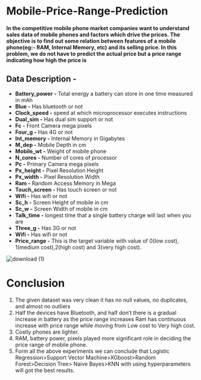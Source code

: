 # Mobile-Price-Range-Prediction
<h4><b>In the competitive mobile phone market companies want to understand sales data of mobile phones and factors which drive the prices. The objective is to find out some relation between features of a mobile phone(eg:- RAM, Internal Memory, etc) and its selling price. In this problem, we do not have to predict the actual price but a price range indicating how high the price is</b></h4>

<h2><b>Data Description -</b></h2>
<ul>
<li><b>Battery_power -</b> Total energy a battery can store in one time measured in mAh</li>
<li><b>Blue -</b> Has bluetooth or not</li>
<li><b>Clock_speed -</b> speed at which microprocessor executes instructions</li>
<li><b>Dual_sim -</b> Has dual sim support or not</li>
<li><b>Fc -</b> Front Camera mega pixels</li>
<li><b>Four_g -</b> Has 4G or not</li>
<li><b>Int_memory -</b> Internal Memory in Gigabytes</li>
<li><b>M_dep -</b> Mobile Depth in cm</li>
<li><b>Mobile_wt -</b> Weight of mobile phone</li>
<li><b>N_cores -</b> Number of cores of processor</li>
<li><b>Pc -</b> Primary Camera mega pixels</li>
<li><b>Px_height -</b> Pixel Resolution Height</li>
<li><b>Px_width -</b> Pixel Resolution Width</li>
<li><b>Ram -</b> Random Access Memory in Mega</li>
<li><b>Touch_screen -</b> Has touch screen or not</li>
<li><b>Wifi -</b> Has wifi or not</li>
<li><b>Sc_h -</b> Screen Height of mobile in cm</li>
<li><b>Sc_w -</b> Screen Width of mobile in cm</li>
<li><b>Talk_time -</b> longest time that a single battery charge will last when you are</li>
<li><b>Three_g -</b> Has 3G or not</li>
<li><b>Wifi -</b> Has wifi or not</li>
<li><b>Price_range -</b> This is the target variable with value of 0(low cost), 1(medium cost),2(high cost) and 3(very high cost).</li>
</ul>


![download (1)](https://github.com/jouherdauf/Mobile-Price-Range-Prediction/assets/64728749/02f36e40-4a68-403c-8877-3e47132c4c62)



# **Conclusion**
<ol>

<li> The given dataset was very clean it has no null values, no duplicates, and almost no outliers</li>

<li>Half the devices have Bluetooth, and half don’t there is a gradual increase in battery as the price range increases Ram has continuous increase with price range while moving from Low cost to Very high cost.</li>

<li>Costly phones are lighter.</li>

<li>RAM, battery power, pixels played more significant role in deciding the price range of mobile phone.</li>

<li>Form all the above experiments we can conclude that Logistic Regression>Support Vector Machine>XGboost>Random Forest>Decision Tree> Naive Bayes>KNN with using hyperparameters will got the best results.</li>
</ol>
